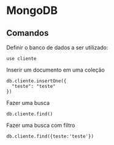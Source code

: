 # MongoDB


## Comandos

Definir o banco de dados a ser utilizado:

    use cliente
    
Inserir um documento em uma coleção

    db.cliente.insertOne({
      "teste": "teste"
    })
    
Fazer uma busca
    
    db.cliente.find()
    
Fazer uma busca com filtro    
    
    db.cliente.find({teste:'teste'})
